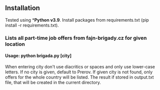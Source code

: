 ## Installation
Tested using ***Python v3.9**.
Install packages from requirements.txt (pip install -r requirements.txt).

### Lists all part-time job offers from fajn-brigady.cz for given location
#### Usage: python brigada.py [city]
When entering city don't use diacritics or spaces and only use lower-case letters.
If no city is given, default to Prerov.
If given city is not found, only offers for the whole country will be listed.
The result if stored in output.txt file, that will be created in the current directory.